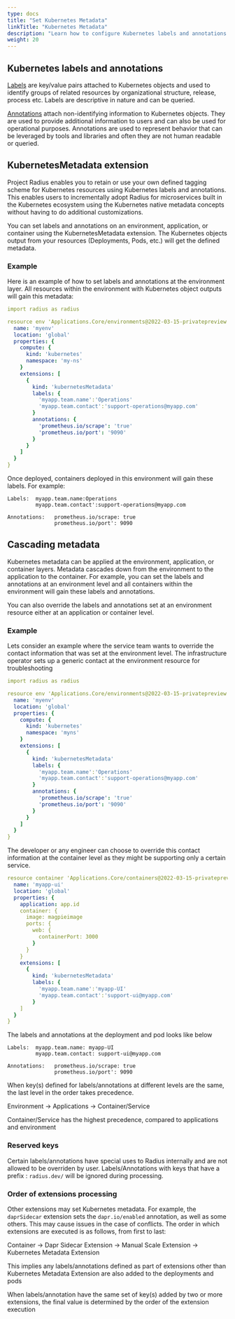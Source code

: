 ```yaml
---
type: docs
title: "Set Kubernetes Metadata"
linkTitle: "Kubernetes Metadata"
description: "Learn how to configure Kubernetes labels and annotations for generated objects"
weight: 20
---
```


## Kubernetes labels and annotations 
[Labels](https://kubernetes.io/docs/concepts/overview/working-with-objects/labels/) are key/value pairs attached to Kubernetes objects and used to identify groups of related resources by organizational structure, release, process etc. Labels are descriptive in nature and can be queried.

[Annotations](https://kubernetes.io/docs/concepts/overview/working-with-objects/annotations/) attach non-identifying information to Kubernetes objects. They are used to provide  additional information to users and can also be used for operational purposes. Annotations are used to represent behavior that can be leveraged by tools and libraries and often they are not human readable or queried.

## KubernetesMetadata extension
Project Radius enables you to retain or use your own defined tagging scheme for Kubernetes resources using Kubernetes labels and annotations. This enables users to incrementally adopt Radius for microservices built in the Kubernetes ecosystem using the Kubernetes native metadata concepts without having to do additional customizations.

You can set labels and annotations on an environment, application, or container using the KubernetesMetadata extension. The Kubernetes objects output from your resources (Deployments, Pods, etc.) will get the defined metadata.

### Example
Here is an example of how to set labels and annotations at the environment layer. All resources within the environment with Kubernetes object outputs will gain this metadata:

```yaml
import radius as radius

resource env 'Applications.Core/environments@2022-03-15-privatepreview' = {
  name: 'myenv'
  location: 'global'
  properties: {
    compute: {
      kind: 'kubernetes'
      namespace: 'my-ns'
    }
    extensions: [
      {
        kind: 'kubernetesMetadata'
        labels: {
          'myapp.team.name':'Operations'
          'myapp.team.contact':'support-operations@myapp.com'
        }
        annotations: {
          'prometheus.io/scrape': 'true'
          'prometheus.io/port': '9090'
        }
      }
    ]
  }
}
```
Once deployed, containers deployed in this environment will gain these labels. For example:
```
Labels:  myapp.team.name:Operations
         myapp.team.contact':support-operations@myapp.com 
              
Annotations:   prometheus.io/scrape: true
               prometheus.io/port': 9090
```

## Cascading metadata
Kubernetes metadata can be applied at the environment, application, or container layers. Metadata cascades down from the environment to the application to the container. For example, you can set the labels and annotations at an environment level and all containers within the environment will gain these labels and annotations.

<!---can we attach a pic of how all of the resources inside an environment has the labels and annotations!--->

You can also override the labels and annotations set at an environment resource either at an application or container level. 

### Example
Lets consider an example where the service team wants to override the contact information that was set at the environment level.
The infrastructure operator sets up a generic contact at the environment resource for troubleshooting

```yaml
import radius as radius

resource env 'Applications.Core/environments@2022-03-15-privatepreview' = {
  name: 'myenv'
  location: 'global'
  properties: {
    compute: {
      kind: 'kubernetes'
      namespace: 'myns'
    }
    extensions: [
      {
        kind: 'kubernetesMetadata'
        labels: {
          'myapp.team.name':'Operations'
          'myapp.team.contact':'support-operations@myapp.com'
        }
        annotations: {
          'prometheus.io/scrape': 'true'
          'prometheus.io/port': '9090'
        }
      }
    ]
  }
}
```
The developer or any engineer can choose to override this contact information at the container level as they might be supporting only a certain service.

```yaml
resource container 'Applications.Core/containers@2022-03-15-privatepreview' = {
  name: 'myapp-ui'
  location: 'global'
  properties: {
    application: app.id
    container: {
      image: magpieimage
      ports: {
        web: {
          containerPort: 3000
        }
      }
    }
    extensions: [
      {
        kind: 'kubernetesMetadata'
        labels: {
          'myapp.team.name':'myapp-UI'
          'myapp.team.contact':'support-ui@myapp.com'
        }
    ]
  }
}
```

The labels and annotations at the deployment and pod looks like below
```
Labels:  myapp.team.name: myapp-UI
         myapp.team.contact: support-ui@myapp.com 
              
Annotations:   prometheus.io/scrape: true
               prometheus.io/port': 9090
```


When key(s) defined for labels/annotations at different levels are the same, the last level in the order takes precedence. 

Environment -> Applications -> Container/Service

Container/Service has the highest precedence, compared to applications and environment

### Reserved keys
Certain labels/annotations have special uses to Radius internally and are not allowed to be overriden by user. Labels/Annotations with keys that have a prefix : `radius.dev/` will be ignored during processing.

### Order of extensions processing
Other extensions may set Kubernetes metadata. For example, the `daprSidecar` extension sets the `dapr.io/enabled` annotation, as well as some others. This may cause issues in the case of conflicts.
The order in which extensions are executed is as follows, from first to last:

Container -> Dapr Sidecar Extension -> Manual Scale Extension -> Kubernetes Metadata Extension

This implies any labels/annotations defined as part of extensions other than Kubernetes Metadata Extension are also added to the deployments and pods 

When labels/annotation have the same set of key(s) added by two or more extensions, the final value is determined by the order of the extension execution